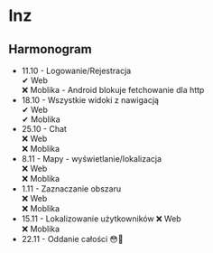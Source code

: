 # Inz
## Harmonogram
* 11.10 - Logowanie/Rejestracja \
  ✔ Web \
  ❌ Moblika - Android blokuje fetchowanie dla http 
* 18.10 - Wszystkie widoki z nawigacją \
  ✔ Web \
  ✔ Moblika
* 25.10 - Chat \
  ❌ Web \
  ❌ Moblika
* 8.11 - Mapy - wyświetlanie/lokalizacja \
  ❌ Web \
  ❌ Moblika
* 1.11 - Zaznaczanie obszaru \
  ❌ Web \
  ❌ Moblika
* 15.11 - Lokalizowanie użytkowników
  ❌ Web \
  ❌ Moblika
* 22.11 - Oddanie całości 😳😬
  
